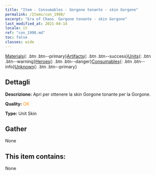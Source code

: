 ```yaml
---
title: "Item - Consumables - Gorgone tonante - skin Gorgone"
permalink: /Items/con_1998/
excerpt: "Era of Chaos  Gorgone tonante - skin Gorgone"
last_modified_at: 2021-04-14
locale: it
ref: "con_1998.md"
toc: false
classes: wide
---
```

 [Materials](/it/Items/){: .btn .btn--primary}[Artifacts](/it/Items/Artifacts/){: .btn .btn--success}[Units](/it/Items/Units/){: .btn .btn--warning}[Heroes](/it/Items/Heroes/){: .btn .btn--danger}[Consumables](/it/Items/Consumables/){: .btn .btn--info}[Unknown](/it/Items/Unknown/){: .btn .btn--primary}

## Dettagli
 **Descrizione:** Apri per ottenere la skin Gorgone tonante per la Gorgone.

 **Quality:** <span style="color: #FF8C00">OK</span>

 **Type:** Unit Skin

## Gather

  None

## This item contains:

  None

